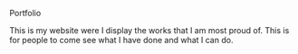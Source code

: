 Portfolio 

This is my website were I display the works that I am most proud of. This is for people to come see what I have done and what I can do.


